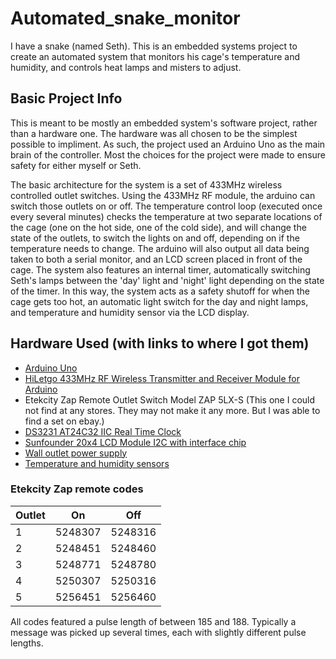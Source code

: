 # Automated_snake_monitor
I have a snake (named Seth). This is an embedded systems project to create an automated system that monitors his cage's temperature and humidity, and controls heat lamps and misters to adjust. 

## Basic Project Info
This is meant to be mostly an embedded system's software project, rather than a hardware one. The hardware was all chosen to be the simplest possible to impliment. As such, the project used an Arduino Uno as the main brain of the controller. Most the choices for the project were made to ensure safety for either myself or Seth. 

The basic architecture for the system is a set of 433MHz wireless controlled outlet switches. Using the 433MHz RF module, the arduino can switch those outlets on or off. The temperature control loop (executed once every several minutes) checks the temperature at two separate locations of the cage (one on the hot side, one of the cold side), and will change the state of the outlets, to switch the lights on and off, depending on if the temperature needs to change. The arduino will also output all data being taken to both a serial monitor, and an LCD screen placed in front of the cage. The system also features an internal timer, automatically switching Seth's lamps between the 'day' light and 'night' light depending on the state of the timer. In this way, the system acts as a safety shutoff for when the cage gets too hot, an automatic light switch for the day and night lamps, and temperature and humidity sensor via the LCD display. 

## Hardware Used (with links to where I got them)
- [Arduino Uno](https://www.amazon.com/dp/B008GRTSV6?ref=ppx_yo2ov_dt_b_product_details&th=1)
- [HiLetgo 433MHz RF Wireless Transmitter and Receiver Module for Arduino](https://www.amazon.com/dp/B01DKC2EY4?psc=1&ref=ppx_yo2ov_dt_b_product_details)
- Etekcity Zap Remote Outlet Switch Model ZAP 5LX-S (This one I could not find at any stores. They may not make it any more. But I was able to find a set on ebay.)
- [DS3231 AT24C32 IIC Real Time Clock](https://www.amazon.com/dp/B07Q7NZTQS?psc=1&ref=ppx_yo2ov_dt_b_product_details)
- [Sunfounder 20x4 LCD Module I2C with interface chip](https://www.amazon.com/dp/B0CLGVYPYW?psc=1&ref=ppx_yo2ov_dt_b_product_details)
- [Wall outlet power supply](https://www.amazon.com/dp/B018OLREG4?psc=1&ref=ppx_yo2ov_dt_b_product_details)
- [Temperature and humidity sensors](https://www.amazon.com/gp/product/B0CPHQC9SF/ref=ppx_yo_dt_b_asin_title_o00_s00?ie=UTF8&psc=1)

### Etekcity Zap remote codes
| Outlet | On | Off |
| ---------- | ------------- | ------------- |
| 1 | 5248307 | 5248316 |
| 2 | 5248451 | 5248460 |
| 3 | 5248771 | 5248780 |
| 4 | 5250307 | 5250316 |
| 5 | 5256451 | 5256460 |

All codes featured a pulse length of between 185 and 188. Typically a message was picked up several times, each with slightly different pulse lengths. 